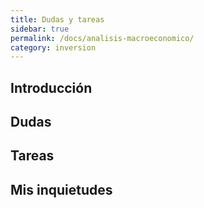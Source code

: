 ```yaml
---
title: Dudas y tareas
sidebar: true
permalink: /docs/analisis-macroeconomico/
category: inversion
---
```


## Introducción


## Dudas


## Tareas


## Mis inquietudes

